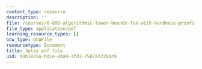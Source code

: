 ```yaml
---
content_type: resource
description: ''
file: /courses/6-890-algorithmic-lower-bounds-fun-with-hardness-proofs-fall-2014/a9b1835abd1e8ba93fd17587a722b0c9_7d73E1DiH0w.pdf
file_type: application/pdf
learning_resource_types: []
ocw_type: OCWFile
resourcetype: Document
title: 3play pdf file
uid: a9b1835a-bd1e-8ba9-3fd1-7587a722b0c9
---
```

